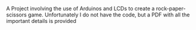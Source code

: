 A Project involving the use of Arduinos and LCDs to create a rock-paper-scissors game. Unfortunately I do not have the code, but a PDF with all the important details is provided
